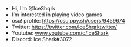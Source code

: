 - Hi, I’m @IceShqrk
- I’m interested in playing video games
- osu! profile: https://osu.ppy.sh/users/9459674
- Twitter: https://twitter.com/IceShqrktwitter/
- Youtube: www.youtube.com/c/IceShark
- Discord: Ice Shark#3072

<!---
IceShqrk/IceShqrk is a ✨ special ✨ repository because its `README.md` (this file) appears on your GitHub profile.
You can click the Preview link to take a look at your changes.
--->

